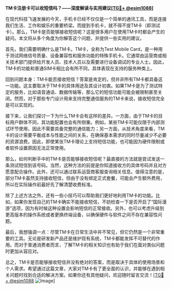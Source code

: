 **TM卡注册卡可以收短信吗？——深度解读与实用建议[[TG💪+ @esim1088](https://t.me/s/esim1088)]**

在现代科技飞速发展的今天，手机卡已经不仅仅是一个简单的通讯工具，而是连接我们生活、工作和娱乐的重要桥梁。而提到手机卡，就不得不提TM卡（即测试卡）。那么，TM卡是否能够接收短信呢？这是很多用户在使用TM卡时都会产生的疑问。本文将从多个角度为你解答这个问题，并提供一些实用的建议。

首先，我们需要明确什么是TM卡。TM卡，全称为Test Mobile Card，是一种用于测试网络信号质量、设备兼容性和服务功能的特殊手机卡。它通常由运营商或相关技术部门提供给开发人员、技术人员以及需要进行设备调试的专业人士。因此，TM卡的功能和普通SIM卡相比会有所不同，具体表现在支持的服务种类上。

回到问题本身：TM卡能否接收短信？答案是肯定的，但并非所有TM卡都具备这一功能。这主要取决于TM卡的具体用途及其设计初衷。如果TM卡是为了测试特定的服务，比如语音通话、数据传输等，那么它的短信功能可能会被限制甚至关闭。然而，对于那些专门设计用来支持完整通信服务的TM卡来说，接收短信完全是可以实现的。

接下来，让我们探讨一下为什么TM卡会有这样的差异。一方面，由于TM卡的目标用户群体不同，其功能配置也会有所侧重。例如，某些TM卡可能仅限于内部测试环节使用，因此不需要具备完整的通信能力；另一方面，从技术角度来看，TM卡的设计需要平衡成本与性能之间的关系，在确保基本需求的同时尽量减少不必要的资源浪费。因此，即使某张TM卡理论上支持短信功能，也可能因为硬件限制或者软件设置原因无法正常使用。

那么，如何判断手中的TM卡是否能够接收短信呢？最直接的方法就是尝试发送一条测试短信到该号码。当然，这种方法的前提是你知道接收方的具体号码并且对方愿意配合操作。此外，还可以通过联系运营商客服查询相关信息。值得注意的是，部分TM卡虽然支持接收短信，但由于没有绑定正式套餐，可能会产生额外费用，所以在实际操作前最好先了解清楚收费标准。

除了上述方法之外，还有一些小技巧可以帮助我们更好地利用TM卡的功能。比如，如果你发现自己的TM卡确实不能接收短信，不妨检查一下是否开启了“国际漫游”选项，因为有时候这种设置会影响短信的正常接收。另外，也可以考虑升级到更高版本的操作系统或者更换终端设备，以确保硬件与软件之间不存在兼容性问题。

最后，我想强调一点：尽管TM卡在日常生活中并不常见，但它仍然是一个非常重要的工具。无论是研发新产品还是维护现有系统，TM卡都能发挥不可替代的作用。而对于普通消费者而言，了解TM卡的相关知识也有助于我们在面对类似问题时更加从容应对。

总之，TM卡是否能够接收短信并没有绝对的答案，而是取决于具体的使用场景和个人需求。希望通过这篇文章，大家对TM卡有了更全面的认识，并能够在遇到相关问题时找到合适的解决方案。如果你还有其他疑问，欢迎随时留言交流！[[TG💪+ @esim1088](https://t.me/s/esim1088) ![Image](https://i.postimg.cc/4NQfJmqS/Snipaste-2025-05-13-00-14-12.png)]
